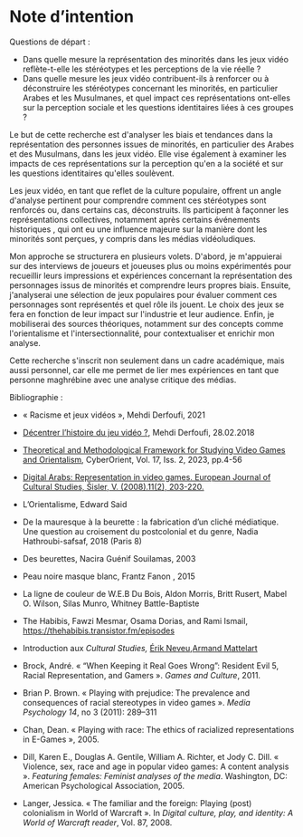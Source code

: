 # Note d’intention

Questions de départ : 

- Dans quelle mesure la représentation des minorités dans les jeux vidéo reflète-t-elle les stéréotypes et les perceptions de la vie réelle ?
- Dans quelle mesure les jeux vidéo contribuent-ils à renforcer ou à déconstruire les stéréotypes concernant les minorités, en particulier Arabes et les Musulmanes, et quel impact ces représentations ont-elles sur la perception sociale et les questions identitaires liées à ces groupes ?

Le but de cette recherche est d'analyser les biais et tendances dans la représentation des personnes issues de minorités, en particulier des Arabes et des Musulmans, dans les jeux vidéo. Elle vise également à examiner les impacts de ces représentations sur la perception qu'en a la société et sur les questions identitaires qu'elles soulèvent.

Les jeux vidéo, en tant que reflet de la culture populaire, offrent un angle d'analyse pertinent pour comprendre comment ces stéréotypes sont renforcés ou, dans certains cas, déconstruits. Ils participent à façonner les représentations collectives, notamment après certains événements historiques , qui ont eu une influence majeure sur la manière dont les minorités sont perçues, y compris dans les médias vidéoludiques.

Mon approche se structurera en plusieurs volets. D'abord, je m'appuierai sur des interviews de joueurs et joueuses plus ou moins expérimentés pour recueillir leurs impressions et expériences concernant la représentation des personnages issus de minorités et comprendre leurs propres biais. Ensuite, j'analyserai une sélection de jeux populaires pour évaluer comment ces personnages sont représentés et quel rôle ils jouent. Le choix des jeux se fera en fonction de leur impact sur l'industrie et leur audience. Enfin, je mobiliserai des sources théoriques, notamment sur des concepts comme l'orientalisme et l'intersectionnalité, pour contextualiser et enrichir mon analyse.

Cette recherche s'inscrit non seulement dans un cadre académique, mais aussi personnel, car elle me permet de lier mes expériences en tant que personne maghrébine avec une analyse critique des médias.

Bibliographie : 

-  « Racisme et jeux vidéos », Mehdi Derfoufi, 2021
- [Décentrer l’histoire du jeu vidéo ?]( https://delautrecote.org/2018/02/28/une-autre-histoire-du-jeu-video/), Mehdi Derfoufi, 28.02.2018
- [Theoretical and Methodological Framework for Studying Video Games and Orientalism](https://cyberorient.net/wp-content/uploads/sites/3/2023/12/CyberOrient_Vol_17_Iss_2_Sisler.pdf), CyberOrient, Vol. 17, Iss. 2, 2023, pp.4-56
- [Digital Arabs: Representation in video games. European Journal of Cultural Studies, Šisler, V. (2008).11(2), 203-220.](https://www.ssoar.info/ssoar/bitstream/handle/document/22748/ssoar-eurjcultstud-2008-2-sisler-digital_arabs.pdf?sequence=1&isAllowed=y&lnkname=ssoar-eurjcultstud-2008-2-sisler-digital_arabs.pdf)
- L’Orientalisme, Edward Said
- De la mauresque à la beurette : la fabrication d’un cliché médiatique. Une question au croisement du postcolonial et du genre, Nadia Hathroubi-safsaf, 2018 (Paris 8)
- Des beurettes, Nacira Guénif Souilamas, 2003
- Peau noire masque blanc, Frantz Fanon , 2015
- La ligne de couleur de W.E.B Du Bois, Aldon Morris, Britt Rusert, Mabel O. Wilson, Silas Munro, Whitney Battle-Baptiste
- The Habibis, Fawzi Mesmar, Osama Dorias, and Rami Ismail, https://thehabibis.transistor.fm/episodes
- Introduction aux *Cultural Studies,* [Érik Neveu](https://www.cairn.info/publications-de-%C3%89rik-Neveu--441.htm),[Armand Mattelart](https://www.cairn.info/publications-de-Armand-Mattelart--50170.htm)

- Brock, André. « “When Keeping it Real Goes Wrong”: Resident Evil 5, Racial Representation, and Gamers ». *Games and Culture*, 2011.
- Brian P. Brown. « Playing with prejudice: The prevalence and consequences of racial stereotypes in video games ». *Media Psychology 14*, no 3 (2011): 289–311
- Chan, Dean. « Playing with race: The ethics of racialized representations in E-Games », 2005.
- Dill, Karen E., Douglas A. Gentile, William A. Richter, et Jody C. Dill. « Violence, sex, race and age in popular video games: A content analysis ». *Featuring females: Feminist analyses of the media*. Washington, DC: American Psychological Association, 2005.
- Langer, Jessica. « The familiar and the foreign: Playing (post) colonialism in World of Warcraft ». In *Digital culture, play, and identity: A World of Warcraft reader*, Vol. 87, 2008.
